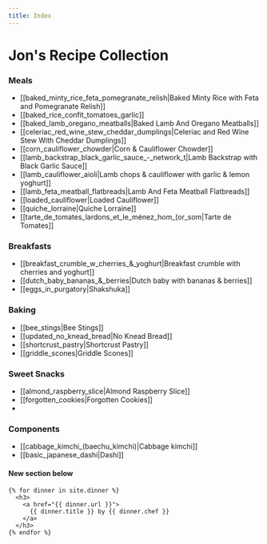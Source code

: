 ```yaml
---
title: Index
---
```

# Jon's Recipe Collection

### Meals
* [[baked_minty_rice_feta_pomegranate_relish|Baked Minty Rice with Feta and Pomegranate Relish]]
* [[baked_rice_confit_tomatoes_garlic]]
* [[baked_lamb_oregano_meatballs|Baked Lamb And Oregano Meatballs]]
* [[celeriac_red_wine_stew_cheddar_dumplings|Celeriac and Red Wine Stew With Cheddar Dumplings]]
* [[corn_cauliflower_chowder|Corn & Cauliflower Chowder]]
* [[lamb_backstrap_black_garlic_sauce_-_network_t|Lamb Backstrap with Black Garlic Sauce]]
* [[lamb_cauliflower_aioli|Lamb chops & cauliflower with garlic & lemon yoghurt]]
* [[lamb_feta_meatball_flatbreads|Lamb And Feta Meatball Flatbreads]]
* [[loaded_cauliflower|Loaded Cauliflower]]
* [[quiche_lorraine|Quiche Lorraine]]
* [[tarte_de_tomates_lardons_et_le_ménez_hom_(or_som|Tarte de Tomates]]

### Breakfasts
* [[breakfast_crumble_w_cherries_&_yoghurt|Breakfast crumble with cherries and yoghurt]]
* [[dutch_baby_bananas_&_berries|Dutch baby with bananas & berries]]
* [[eggs_in_purgatory|Shakshuka]]

### Baking
* [[bee_stings|Bee Stings]]
* [[updated_no_knead_bread|No Knead Bread]]
* [[shortcrust_pastry|Shortcrust Pastry]]
* [[griddle_scones|Griddle Scones]]

### Sweet Snacks
* [[almond_raspberry_slice|Almond Raspberry Slice]]
* [[forgotten_cookies|Forgotten Cookies]]
* 

### Components
* [[cabbage_kimchi_(baechu_kimchi)|Cabbage kimchi]]
* [[basic_japanese_dashi|Dashi]]


#### New section below
```
{% for dinner in site.dinner %}
  <h3>
    <a href="{{ dinner.url }}">
      {{ dinner.title }} by {{ dinner.chef }}
    </a>
  </h3>
{% endfor %}
```
